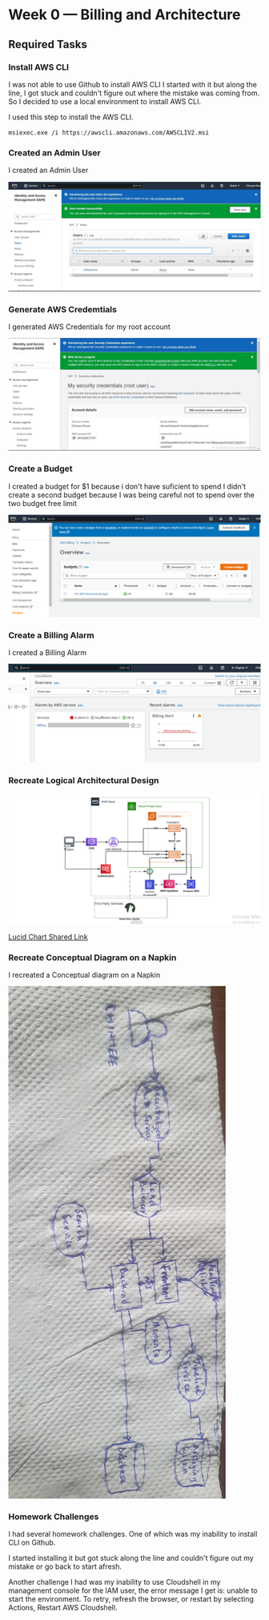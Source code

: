 # Week 0 — Billing and Architecture

## Required Tasks

### Install AWS CLI

I was not able to use Github to install AWS CLI 
I started with it but along the line, I got stuck and couldn't figure out where the mistake was coming from.
So I decided to use a local environment to install AWS CLI.

I used this step to install the AWS CLI.
```
msiexec.exe /i https://awscli.amazonaws.com/AWSCLIV2.msi

```

### Created an Admin User

I created an Admin User

![Image of Admin User created](assets/IAM.JPG)

### Generate AWS Credemtials

I generated AWS Credentials for my root account

![Image of AWS Credentials generated](assets/MFA.JPG)

### Create a Budget

I created a budget for $1 because i don't have suficient to spend
I didn't create a second budget because I was being careful not to spend over the two budget free limit

![Image of budget created](assets/Create-a-Budget.PNG)

### Create a Billing Alarm

I created a Billing Alarm

![Image of billing alarm](assets/AWS-Billing-Alarm-created.PNG)

### Recreate Logical Architectural Design

![Logical Architectural Diagram](assets/Cruddur-Conceptual-Diagram.PNG)

[Lucid Chart Shared Link](https://lucid.app/lucidchart/ba316896-b76f-4c55-8286-cc4ebb656e8a/edit?viewport_loc=-83%2C-2%2C1874%2C876%2C0_0&invitationId=inv_4598a208-bd60-490b-ba3f-5e5f318b1ec2)

### Recreate Conceptual Diagram on a Napkin

I recreated a Conceptual diagram on a Napkin

![Image of Conceptual Diagram on a Napkin](assets/Napkin.jpg)

### Homework Challenges

I had several homework challenges. One of which was my inability to install CLI on Github.

I started installing it but got stuck along the line and couldn't figure out my mistake or go back to start afresh.

Another challenge I had was my inability to use Cloudshell in my management console for the IAM user, the error message I get is: unable to start the environment. To retry, refresh the browser, or restart by selecting Actions, Restart AWS Cloudshell. 


